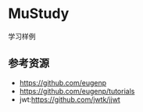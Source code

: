 # MuStudy
学习样例

## 参考资源
- https://github.com/eugenp
- https://github.com/eugenp/tutorials 
- jwt:https://github.com/jwtk/jjwt
